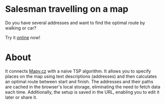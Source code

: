 # Salesman travelling on a map

Do you have several addresses and want to find the optimal route by walking or car?

Try it [online](https://e3rd.github.io/travelling-salesman-map-gui/map.html) now!

# About

It connects [Mapy.cz](https://mapy.cz) with a naive TSP algorithm. It allows you to specify places on the map using text descriptions (addresses) and then calculates an optimal route between start and finish. The addresses and their paths are cached in the browser's local storage, eliminating the need to fetch data each time. Additionally, the setup is saved in the URL, enabling you to edit it later or share it.
